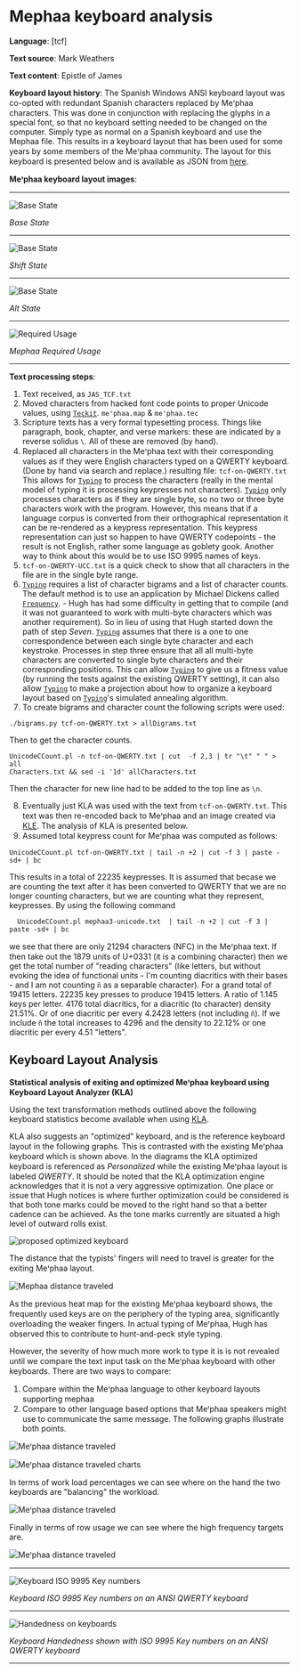 # Mephaa keyboard analysis

**Language**: [tcf]

**Text source**: Mark Weathers

**Text content**: Epistle of James

**Keyboard layout history**: The Spanish Windows ANSI keyboard layout was co-opted with redundant Spanish characters replaced by Meꞌphaa characters. This was done in conjunction with replacing the glyphs in a special font, so that no keyboard setting needed to be changed on the computer. Simply type as normal on a Spanish keyboard and use the Mephaa file. This results in a keyboard layout that has been used for some years by some members of the Meꞌphaa community. The layout for this keyboard is presented below and is available as JSON from [here](http://www.keyboard-layout-editor.com/#/gists/12b42baca7030bfabea5181833232e2b).

**Meꞌphaa keyboard layout images**:

---

![Base State](Images/Mephaa-state-0.png)

_Base State_

---

![Base State](Images/Mephaa-state-shift.png)

_Shift State_

---

![Base State](Images/Mephaa-state-alt.png)

_Alt State_

---

![Required Usage](Images/tcf-heatmap-with-full-text.png)

_Mephaa Required Usage_

---

**Text processing steps**:

1. Text received, as `JAS_TCF.txt`
2. Moved characters from hacked font code points to proper Unicode values, using [`Teckit`](https://github.com/silnrsi/teckit). `me'phaa.map` & `me'phaa.tec`
3. Scripture texts has a very formal typesetting process. Things like paragraph, book, chapter, and verse markers: these are indicated by a reverse solidus `\`. All of these are removed (by hand).
4. Replaced all characters in the Meꞌphaa text with their corresponding values as if they were English characters typed on a QWERTY keyboard. (Done by hand via search and replace.) resulting file: `tcf-on-QWERTY.txt`
 This allows for [`Typing`](https://github.com/michaeldickens/Typing) to process the characters (really in the mental model of typing it is processing keypresses not characters). [`Typing`](https://github.com/michaeldickens/Typing) only processes characters as if they are single byte, so no two or three byte characters work with the program. However, this means that if a language corpus is converted from their orthographical representation it can be re-rendered as a keypress representation. This keypress representation can just so happen to have QWERTY codepoints - the result is not English, rather some language as goblety gook. Another way to think about this would be to use ISO 9995 names of keys.
5. `tcf-on-QWERTY-UCC.txt` is a quick check to show that all characters in the file are in the single byte range.
6. [`Typing`](https://github.com/michaeldickens/Typing) requires a list of character bigrams and a list of character counts.
 The default method is to use an application by Michael Dickens called [`Frequency`](https://github.com/michaeldickens/Frequency). - Hugh has had some difficulty in getting that to compile (and it was not guaranteed to work with multi-byte characters which was another requirement). So in lieu of using that Hugh started down the path of step _Seven_.
 [`Typing`](https://github.com/michaeldickens/Typing) assumes that there is a one to one correspondence between each single byte character and each keystroke. Processes in step three ensure that all all multi-byte characters are converted to single byte characters and their corresponding positions. This can allow [`Typing`](https://github.com/michaeldickens/Typing) to give us a fitness value (by running the tests against the existing QWERTY setting), it can also allow [`Typing`](https://github.com/michaeldickens/Typing) to make a projection about how to organize a keyboard layout based on [`Typing`](https://github.com/michaeldickens/Typing)'s simulated annealing algorithm.
7. To create bigrams and character count the following scripts were used:

  ```
./bigrams.py tcf-on-QWERTY.txt > allDigrams.txt
 ```
 Then to get the character counts.
  ```
 UnicodeCCount.pl -n tcf-on-QWERTY.txt | cut  -f 2,3 | tr "\t" " " > all
 Characters.txt && sed -i '1d' allCharacters.txt
 ```

 Then the character for new line had to be added to the top line as `\n`.

8. Eventually just KLA was used with the text from `tcf-on-QWERTY.txt`. This text was then re-encoded back to Meꞌphaa and an image created via [KLE](http://www.keyboard-layout-editor.com/#/gists/6db30572ab8b8ee09eadedfb57f99eea). The analysis of KLA is presented below.
9.  Assumed total keypress count for Meꞌphaa was computed as follows:

 ```
UnicodeCCount.pl tcf-on-QWERTY.txt | tail -n +2 | cut -f 3 | paste -sd+ | bc
 ```
   This results in a total of 22235 keypresses. It is assumed that becase we are counting the text after it has been converted to QWERTY that we are no longer counting characters, but we are counting what they represent, keypresses.
   By using the following command

 ```
   UnicodeCCount.pl mephaa3-unicode.txt  | tail -n +2 | cut -f 3 | paste -sd+ | bc
```
   we see that there are only 21294 characters (NFC) in the Meꞌphaa text. If then take out the 1879 units of U+0331 (it is a combining character) then we get the total number of "reading characters" (like letters, but without evoking the idea of functional units - I'm counting diacritics with their bases - and I am not counting `ñ` as a separable character). For a grand total of 19415 letters. 22235 key presses to produce 19415 letters. A ratio of 1.145 keys per letter. 4176 total diacritics, for a diacritic (to character) density 21.51%. Or of one diacritic per every 4.2428 letters (not including `ñ`). If we include `ñ` the total increases to 4296 and the density to 22.12% or one diacritic per every 4.51 "letters".


<!-- 7. To create bigrams the service at the following website was used: https://www.dcode.fr/bigrams. The following settings were also used:
   *  ALL CHARACTERS (INCLUDING PUNCTUATION AND SYMBOLS)
   * STANDARDIZATION OF LETTERS (IGNORE UPPER-LOWER CASE AND DIACRITICS) [un-checked]
   * Analyze BY SLIDING (ABCDEF => AB,BC,CD,DE,EF)
   * KEEP WORDS BORDERS (ABC_DE ≠ ABCDE) [checked]
   * COUNT APPEARANCES


  ![Bigram Options](Images/Bigram-counting.png)


  The website produces a down-loadable `.csv` file `tcf-on-QWERTY-bigram-count-ori.csv`. Some editing of this CSV file is necessary to convert it into the same format of bigram file that [`Typing`](https://github.com/michaeldickens/Typing) expects (`\n` for new line, `\\` for `\`, `\t` for TAB, and only a space between the character column and the count column). -->

## Keyboard Layout Analysis
**Statistical analysis of exiting and optimized Meꞌphaa keyboard using Keyboard Layout Analyzer (KLA)**

Using the text transformation methods outlined above the following keyboard statistics become available when using [KLA](http://patorjk.com/keyboard-layout-analyzer/#/main).

KLA also suggests an "optimized" keyboard, and is the reference keyboard layout in the following graphs. This is contrasted with the existing Meꞌphaa keyboard which is shown above. In the diagrams the KLA optimized keyboard is referenced as _Personalized_ while the existing Meꞌphaa layout is labeled _QWERTY_. It should be noted that the KLA optimization engine acknowledges that it is not a very aggressive optimization.  One place or issue that Hugh notices is where further optimization could be considered is that both tone marks could be moved to the right hand so that a better cadence can be achieved. As the tone marks currently are situated a high level of outward rolls exist.  

![proposed optimized keyboard](Images/tcf-kla-keyboard-layout.png)

The distance that the typists' fingers will need to travel is greater for the exiting Meꞌphaa layout.

![Mephaa distance traveled](Images/tcf-distance.png)

As the previous heat map for the existing Meꞌphaa keyboard shows, the frequently used keys are on the periphery of the typing area, significantly overloading the weaker fingers. In actual typing of Meꞌphaa, Hugh has observed this to contribute to hunt-and-peck style typing.

However, the severity of how much more work to type it is is not revealed until we compare the text input task on the Meꞌphaa keyboard with other keyboards. There are two ways to compare:
  1. Compare within the Meꞌphaa language to other keyboard layouts supporting mephaa
  2. Compare to other language based options that Meꞌphaa speakers might use to communicate the same message. The following graphs illustrate both points.

![Meꞌphaa distance traveled](Images/tcf-finger-load.png)

![Meꞌphaa distance traveled charts](Charts/tcf-eng-spa-total_traveled_distance.svg?sanitize=true)

<!-- tcf-eng-spa-finger-usage-chart.svg -->

In terms of work load percentages we can see where on the hand the two keyboards are "balancing" the workload.

![Meꞌphaa distance traveled](Images/tcf-percentage-load.png)

Finally in terms of row usage we can see where the high frequency targets are.

![Meꞌphaa distance traveled](Images/tcf-row-usage.png)

---

 ![Keyboard ISO 9995 Key numbers](Images/Keyboard-Key-IDs.png)

_Keyboard ISO 9995 Key numbers on an ANSI QWERTY keyboard_

---

 ![Handedness on keyboards](Images/Keyboard-Handedness.png)

_Keyboard Handedness shown with ISO 9995 Key numbers on an ANSI QWERTY keyboard_

---

<!-- Link to keyboard file:  http://www.keyboard-layout-editor.com/#/gists/12b42baca7030bfabea5181833232e2b -->


<!-- comparing with Spanish:

```
join -a 1 -1 1 -2 1 -t $'\t' -o 1.1,1.2,2.3,1.3,1.4  mephaatable.txt spanishtable.txt
```

U+000A	 		173	LINE FEED
U+0020	 	2139	3047	SPACE
U+0021	!	4	2	EXCLAMATION MARK
U+0028	(		1	LEFT PARENTHESIS
U+0029	)		1	RIGHT PARENTHESIS
U+002C	,	183	216	COMMA
U+002E	.	96	177	FULL STOP
U+0030	0		8	DIGIT ZERO
U+0031	1		61	DIGIT ONE
U+0032	2		30	DIGIT TWO
U+0033	3		13	DIGIT THREE
U+0034	4		13	DIGIT FOUR
U+0035	5		13	DIGIT FIVE
U+0036	6		12	DIGIT SIX
U+0037	7		11	DIGIT SEVEN
U+0038	8		9	DIGIT EIGHT
U+0039	9		8	DIGIT NINE
U+003A	:	17	20	COLON
U+003C	<		32	LESS-THAN SIGN
U+003E	>		32	GREATER-THAN SIGN
U+0041	A	15	121	LATIN CAPITAL LETTER A
U+0044	D	21	2	LATIN CAPITAL LETTER D
U+0045	E	15	1	LATIN CAPITAL LETTER E
U+0047	G		21	LATIN CAPITAL LETTER G
U+0049	I	2	30	LATIN CAPITAL LETTER I
U+004A	J	4	25	LATIN CAPITAL LETTER J
U+004B	K		6	LATIN CAPITAL LETTER K
U+004D	M	4	9	LATIN CAPITAL LETTER M
U+004E	N	11	31	LATIN CAPITAL LETTER N
U+004F	O	1	2	LATIN CAPITAL LETTER O
U+0050	P	21	6	LATIN CAPITAL LETTER P
U+0052	R	1	11	LATIN CAPITAL LETTER R
U+0053	S	27	5	LATIN CAPITAL LETTER S
U+0054	T	8	16	LATIN CAPITAL LETTER T
U+0058	X		45	LATIN CAPITAL LETTER X
U+005B	[		1	LEFT SQUARE BRACKET
U+005C	\		173	REVERSE SOLIDUS
U+005D	]		1	RIGHT SQUARE BRACKET
U+0061	a	1136	3028	LATIN SMALL LETTER A
U+0062	b	159	292	LATIN SMALL LETTER B
U+0063	c	317	11	LATIN SMALL LETTER C
U+0064	d	456	225	LATIN SMALL LETTER D
U+0065	e	1251	350	LATIN SMALL LETTER E
U+0066	f	76	5	LATIN SMALL LETTER F
U+0067	g	96	455	LATIN SMALL LETTER G
U+0068	h	115	315	LATIN SMALL LETTER H
U+0069	i	573	1578	LATIN SMALL LETTER I
U+006A	j	41	479	LATIN SMALL LETTER J
U+006B	k		302	LATIN SMALL LETTER K
U+006C	l	466	342	LATIN SMALL LETTER L
U+006D	m	283	847	LATIN SMALL LETTER M
U+006E	n	580	1769	LATIN SMALL LETTER N
U+006F	o	976	641	LATIN SMALL LETTER O
U+0070	p	221	82	LATIN SMALL LETTER P
U+0071	q	115	2	LATIN SMALL LETTER Q
U+0072	r	658	483	LATIN SMALL LETTER R
U+0073	s	800	275	LATIN SMALL LETTER S
U+0074	t	369	374	LATIN SMALL LETTER T
U+0075	u	434	1184	LATIN SMALL LETTER U
U+0076	v	113	108	LATIN SMALL LETTER V
U+0077	w		173	LATIN SMALL LETTER W
U+0078	x	3	357	LATIN SMALL LETTER X
U+0079	y	127	128	LATIN SMALL LETTER Y
U+00A1	¡		2	INVERTED EXCLAMATION MARK
U+0301			2297	COMBINING ACUTE ACCENT
U+0303			120	COMBINING TILDE
U+0331			1879	COMBINING MACRON BELOW
U+A78B	Ꞌ		1	LATIN CAPITAL LETTER SALTILLO
U+A78C	ꞌ		1221	LATIN SMALL LETTER SALTILLO
U+FEFF			1	ZERO WIDTH NO-BREAK SPACE




-->
